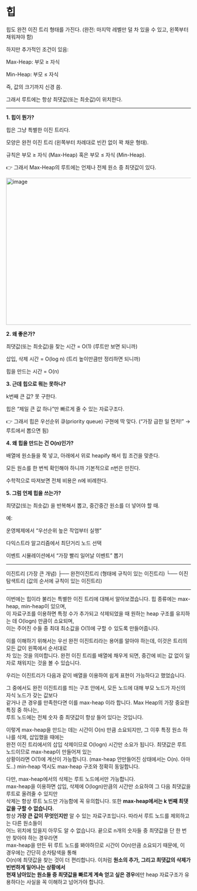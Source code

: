 힙
=

힙도 완전 이진 트리 형태를 가진다. (완전: 마지막 레벨만 덜 차 있을 수 있고, 왼쪽부터 채워져야 함)  

하지만 추가적인 조건이 있음:  

Max-Heap: 부모 ≥ 자식  

Min-Heap: 부모 ≤ 자식  

즉, 값의 크기까지 신경 씀.  

그래서 루트에는 항상 최댓값(또는 최솟값)이 위치한다.  

*****
**1. 힙이 뭔가?**


힙은 그냥 특별한 이진 트리다.

모양은 완전 이진 트리 (왼쪽부터 차례대로 빈칸 없이 꽉 채운 형태).

규칙은 부모 ≥ 자식 (Max-Heap) 혹은 부모 ≤ 자식 (Min-Heap).

👉 그래서 Max-Heap의 루트에는 언제나 전체 원소 중 최댓값이 있다.  

<img width="600" height="400" alt="image" src="https://github.com/user-attachments/assets/f66cccfb-a8df-4247-b6f5-b6cd23af6da4" />


**2. 왜 좋은가?**

최댓값(또는 최솟값)을 찾는 시간 = O(1) (루트만 보면 되니까)

삽입, 삭제 시간 = O(log n) (트리 높이만큼만 정리하면 되니까)  

힙을 만드는 시간 = O(n)

**3. 근데 힙으로 뭐는 못하나?**

k번째 큰 값? 못 구한다.

힙은 “제일 큰 값 하나”만 빠르게 줄 수 있는 자료구조다.

👉 그래서 힙은 우선순위 큐(priority queue) 구현에 딱 맞다.
(“가장 급한 일 먼저!” → 루트에서 뽑으면 됨)

**4. 왜 힙을 만드는 건 O(n)인가?**

배열에 원소들을 쭉 넣고, 아래에서 위로 heapify 해서 힙 조건을 맞춘다.

모든 원소를 한 번씩 확인해야 하니까 기본적으로 n번은 만진다.

수학적으로 따져보면 전체 비용은 n에 비례한다.

**5. 그럼 언제 힙을 쓰는가?**

최댓값(또는 최솟값) 을 반복해서 뽑고, 중간중간 원소를 더 넣어야 할 때.

예:

운영체제에서 “우선순위 높은 작업부터 실행”

다익스트라 알고리즘에서 최단거리 노드 선택

이벤트 시뮬레이션에서 “가장 빨리 일어날 이벤트” 뽑기

*****

이진트리 (가장 큰 개념)
├── 완전이진트리 (형태에 규칙이 있는 이진트리)
└── 이진탐색트리 (값의 순서에 규칙이 있는 이진트리)


*****
이번에는 힙이라 불리는 특별한 이진 트리에 대해서 알아보겠습니다. 힙 종류에는 max-heap, min-heap이 있으며,   
이 자료구조를 이용하면 특정 수가 추가되고 삭제되었을 때 원하는 heap 구조를 유지하는 데 O(logn) 만큼이 소요되며,    
이는 주어진 수들 중 최대 최소값을 O(1)에 구할 수 있도록 만들어줍니다.  

이를 이해하기 위해서는 우선 완전 이진트리라는 용어를 알아야 하는데, 이것은 트리의 모든 값이 왼쪽에서 순서대로   
차 있는 것을 의미합니다. 완전 이진 트리를 배열에 채우게 되면, 중간에 비는 값 없이 일자로 채워지는 것을 볼 수 있습니다.   

우리는 이진트리가 다음과 같이 배열을 이용하여 쉽게 표현이 가능하다고 했었습니다.  



그 중에서도 완전 이진트리를 띄는 구조 안에서, 모든 노드에 대해 부모 노드가 자신의 자식 노드가 갖는 값보다   
같거나 큰 경우를 만족한다면 이를 max-heap 이라 합니다. Max Heap의 가장 중요한 특징 중 하나는,   
루트 노드에는 전체 숫자 중 최댓값이 항상 들어 있다는 것입니다.  



이렇게 max-heap을 만드는 데는 시간이 O(n) 만큼 소요되지만, 그 이후 특정 원소 하나를 삭제, 삽입했을 때에는   
완전 이진 트리에서의 삽입 삭제이므로 O(logn) 시간만 소요가 됩니다. 최댓값은 루트 노드이므로 max-heap이 만들어져 있는   
상황이라면 O(1)에 계산이 가능합니다. (max-heap 안만들어진 상태에서는 O(n). 아마도..) min-heap 역시도 max-heap 구조와 정확히 동일합니다.  

다만, max-heap에서의 삭제는 루트 노드에서만 가능합니다.  
max-heap을 이용하면 삽입, 삭제에 O(logn)만큼의 시간만 소요하여 그 다음 최댓값을 루트로 올려줄 수 있지만   
삭제는 항상 루트 노드만 가능함에 꼭 유의합니다. 또한 **max-heap에서는 k 번째 최댓값을 구할 수 없습니다.**  
항상 **가장 큰 값이 무엇인지만** 알 수 있는 자료구조입니다. 따라서 루트 노드를 제외하고는 다른 원소들이   
어느 위치에 있을지 아무도 알 수 없습니다. 끝으로 n개의 숫자들 중 최댓값을 단 한 번만 찾아야 하는 경우라면   
max-heap을 만든 뒤 루트 노드를 봐야하므로 시간이 O(n)만큼 소요되기 때문에, 이 경우에는 간단히 순차탐색을 통해   
O(n)에 최댓값을 찾는 것이 더 편리합니다. 이처럼 **원소의 추가, 그리고 최댓값의 삭제가 빈번하게 일어나는 상황에서**   
**현재 남아있는 원소들 중 최댓값을 빠르게 계속 얻고 싶은 경우**에만 heap 자료구조가 유용하다는 사실을 꼭 이해하고 넘어가야 합니다.  



